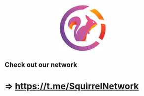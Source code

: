 <p align="center">
  <img src="https://github.com/Squirrel-Network/GroupRules/blob/master/img/Logo.png" width="150" title="SquirrelNetwork">
</p>

## Check out our network

# => https://t.me/SquirrelNetwork
